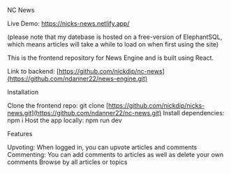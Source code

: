 NC News

Live Demo: https://nicks-news.netlify.app/

(please note that my datebase is hosted on a free-version of ElephantSQL, which means articles will take a while to load on when first using the site)

This is the frontend repository for News Engine and is built using React.

Link to backend: [https://github.com/nickdip/nc-news](https://github.com/ndanner22/news-engine.git)

Installation

Clone the frontend repo:
git clone [https://github.com/nickdip/nicks-news.git](https://github.com/ndanner22/nc-news.git)
Install dependencies:
npm i
Host the app locally:
npm run dev

Features

Upvoting: When logged in, you can upvote articles and comments
Commenting: You can add comments to articles as well as delete your own comments
Browse by all articles or topics
